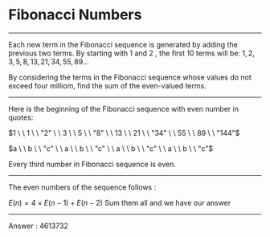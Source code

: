 # Fibonacci Numbers
---
Each new term in the Fibonacci sequence is generated by adding the previous two terms. By starting with $1$ and $2$ , the first $10$ terms will be:
$1,2,3,5,8,13,21,34,55,89...$

By considering the terms in the Fibonacci sequence whose values do not exceed four milliom, find the sum of the even-valued terms.

---

Here is the beginning of the Fibonacci sequence with even number in quotes:

$1  \ \  1 \ \ "2" \ \ 3 \ \ 5 \ \ "8" \ \ 13 \ \ 21 \ \ "34" \ \ 55 \ \ 89 \ \ "144"$
 
$a  \ \  b \ \  "c" \ \ a \ \ b \ \ "c" \ \ a \ \ b \ \  "c" \ \ a \ \ b \ \ "c"$

Every third number in Fibonacci sequence is even.      

----

The even numbers of the sequence follows :

$E(n) = 4 \times E(n-1) + E(n-2)$
Sum them all and we have our answer


----

Answer : $4613732$
